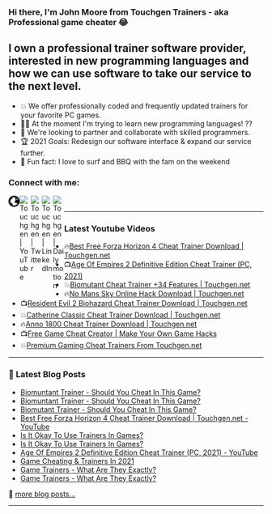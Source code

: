 ### Hi there, I'm John Moore from Touchgen Trainers - aka Professional game cheater 😂
## I own a professional trainer software provider, interested in new programming languages and how we can use software to take our service to the next level.

- 💥 We offer professionally coded and frequently updated trainers for your favorite PC games.
- 👩‍💻 At the moment I'm trying to learn new programming languages! ??
- 🤝 We're looking to partner and collaborate with skilled programmers.
- 🏆 2021 Goals: Redesign our software interface & expand our service further. 
- 🎉 Fun fact: I love to surf and BBQ with the fam on the weekend


### Connect with me:

[<img align="left" alt="Touchgen.net" width="22px" src="https://raw.githubusercontent.com/iconic/open-iconic/master/svg/globe.svg" />][website]
[<img align="left" alt="Touchgen | YouTube" width="22px" src="https://cdn.jsdelivr.net/npm/simple-icons@v3/icons/youtube.svg" />][youtube]
[<img align="left" alt="Touchgen | Twitter" width="22px" src="https://cdn.jsdelivr.net/npm/simple-icons@v3/icons/twitter.svg" />][twitter]
[<img align="left" alt="Touchgen | LinkedIn" width="22px" src="https://cdn.jsdelivr.net/npm/simple-icons@v3/icons/linkedin.svg" />][linkedin]
[<img align="left" alt="Touchgen | Dailymotion" width="22px" src="https://cdn.jsdelivr.net/npm/simple-icons@v3/icons/dailymotion.svg" />][dailymotion]

<br />

---
### Latest Youtube Videos

<!-- VIDEO-POST-LIST:START -->
 - 🔥[Best Free Forza Horizon 4 Cheat Trainer Download | Touchgen.net](https://www.youtube.com/watch?v=ZixpLiQOwTI)
 - 📺[Age Of Empires 2 Definitive Edition Cheat Trainer (PC, 2021)](https://www.youtube.com/watch?v=bvS_SpkM8OY)
 - 💥[Biomutant Cheat Trainer +34 Features | Touchgen.net](https://www.youtube.com/watch?v=6x49LC36TqQ)
 - 🔥[No Mans Sky Online Hack Download | Touchgen.net](https://www.youtube.com/watch?v=PvwQfcyvuKI)
 - 📺[Resident Evil 2 Biohazard Cheat Trainer Download | Touchgen.net](https://www.youtube.com/watch?v=vNnX3V95VGM)
 - 💥[Catherine Classic Cheat Trainer Download | Touchgen.net](https://www.youtube.com/watch?v=0aAIWPxjNKc)
 - 🔥[Anno 1800 Cheat Trainer Download | Touchgen.net](https://www.youtube.com/watch?v=e7TYrFqeWzk)
 - 📺[Free Game Cheat Creator | Make Your Own Game Hacks](https://www.youtube.com/watch?v=_txs616ymqE)
 - 💥[Premium Gaming Cheat Trainers From Touchgen.net](https://www.youtube.com/watch?v=_EF2hCYzSOk)<!-- VIDEO-POST-LIST:END -->
---

### 🧾 Latest Blog Posts

<!-- BLOG-POST-LIST:START -->
- [Biomuntant Trainer - Should You Cheat In This Game?](https://www.narro.co/article/ebe3055d-0fda-4e03-961c-ce36f7684da1)
- [Biomuntant Trainer - Should You Cheat In This Game?](https://touchgen-gaming-trainers.blogspot.com/2021/07/biomuntant-trainer-should-you-cheat-in.html)
- [Biomutant Trainer - Should You Cheat In This Game?](https://touchgen-gaming-trainers.blogspot.com/2021/07/biomuntant-trainer-should-you-cheat-in.html)
- [Best Free Forza Horizon 4 Cheat Trainer Download | Touchgen.net - YouTube](https://www.youtube.com/watch?v=ZixpLiQOwTI&feature=youtu.be)
- [Is It Okay To Use Trainers In Games?](https://www.narro.co/article/77a373ca-63a4-48d3-926d-1c8635f02ebb)
- [Is It Okay To Use Trainers In Games?](https://gametrainers.medium.com/is-it-okay-to-use-trainers-in-games-54c3734ce628?source=rss-6ba783eb99f5------2)
- [Age Of Empires 2 Definitive Edition Cheat Trainer (PC, 2021) - YouTube](https://www.youtube.com/watch?v=bvS_SpkM8OY&feature=youtu.be)
- [Game Cheating & Trainers In 2021](https://hacktrainer.livejournal.com/508.html)
- [Game Trainers - What Are They Exactly?](https://touchgen-gaming-trainers.blogspot.com/2021/06/game-trainers-what-are-they-exactly.html)
- [Game Trainers - What Are They Exactly?](//channels.feeddigest.com/news?id=8969896285)
<!-- BLOG-POST-LIST:END -->

📖 [more blog posts...](https://touchgen-gaming-trainers.blogspot.com)

---


[website]: https://www.touchgen.net
[twitter]: https://twitter.com/touchgentrainer
[youtube]: https://www.youtube.com/c/Touchgen
[dailymotion]: https://www.dailymotion.com/dm_aedae9e8c0bf3c7b8a4c59d9a0f042c6
[linkedin]: https://www.linkedin.com/company/touchgencheats
